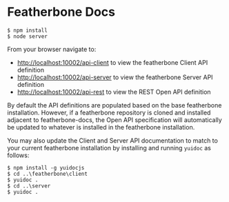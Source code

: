 Featherbone Docs
========

```text
$ npm install
$ node server
```
From your browser navigate to:
  * <http://localhost:10002/api-client> to view the featherbone Client API definition
  * <http://localhost:10002/api-server> to view the featherbone Server API definition
  * <http://localhost:10002/api-rest> to view the REST Open API definition

By default the API definitions are populated based on the base featherbone installation. However, if a featherbone repository is cloned and installed adjacent to featherbone-docs, the Open API specification will automatically be updated to whatever is installed in the featherbone installation.

You may also update the Client and Server API documentation to match to your current featherbone installation by installing and running `yuidoc` as follows:

```text
$ npm install -g yuidocjs
$ cd ..\featherbone\client
$ yuidoc .
$ cd ..\server
$ yuidoc .
```
